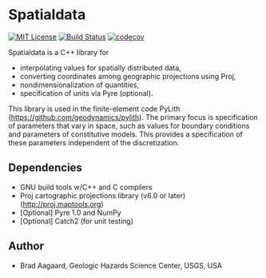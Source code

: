 # Spatialdata

[![MIT License](https://img.shields.io/badge/license-MIT-blue.svg)](https://github.com/geodynamics/spatialdata/blob/master/COPYING)
[![Build Status](https://dev.azure.com/baagaard-usgs/pylith/_apis/build/status/geodynamics.spatialdata?branchName=main)](https://dev.azure.com/baagaard-usgs/pylith/_build/latest?definitionId=4&branchName=main)
[![codecov](https://codecov.io/gh/geodynamics/spatialdata/branch/master/graph/badge.svg)](https://codecov.io/gh/geodynamics/spatialdata)

Spatialdata is a C++ library for

* interpolating values for spatially distributed data,
* converting coordinates among geographic projections using Proj,
* nondimensionalization of quantities,
* specification of units via Pyre (optional).

This library is used in the finite-element code PyLith
(https://github.com/geodynamics/pylith). The primary focus is
specification of parameters that vary in space, such as values for
boundary conditions and parameters of constitutive models. This
provides a specification of these parameters independent of the
discretization.

## Dependencies

* GNU build tools w/C++ and C compilers
* Proj cartographic projections library (v6.0 or later) (http://proj.maptools.org)
* [Optional] Pyre 1.0 and NumPy
* [Optional] Catch2 (for unit testing)

## Author

* Brad Aagaard, Geologic Hazards Science Center, USGS, USA
